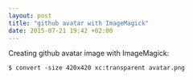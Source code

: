 ```yaml
---
layout: post
title: "github avatar with ImageMagick"
date: 2015-07-21 19:42 +02:00
---
```


Creating github avatar image with ImageMagick:

~~~
$ convert -size 420x420 xc:transparent avatar.png
~~~
